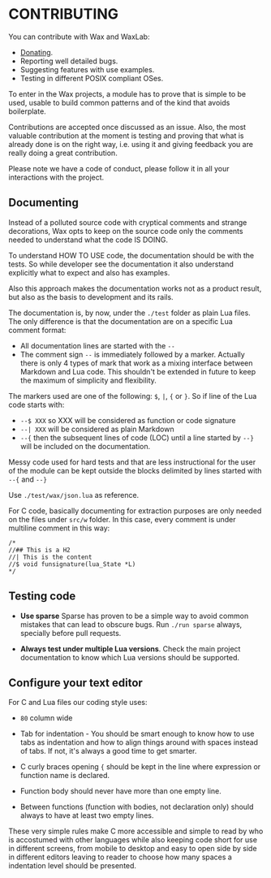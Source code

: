 # CONTRIBUTING

You can contribute with Wax and WaxLab:
* [Donating](https://liberapay.com/WaxLab/donate).
* Reporting well detailed bugs.
* Suggesting features with use examples.
* Testing in different POSIX compliant OSes.


To enter in the Wax projects, a module has to prove that is simple to be used,
usable to build common patterns and of the kind that avoids boilerplate.

Contributions are accepted once discussed as an issue. Also, the most valuable
contribution at the moment is testing and proving that what is already done
is on the right way, i.e. using it and giving feedback you are really doing
a great contribution.

Please note we have a code of conduct, please follow it in all your
interactions with the project.



## Documenting

Instead of a polluted source code with cryptical comments and strange decorations,
Wax opts to keep on the source code only the comments needed to understand what
the code IS DOING.

To understand HOW TO USE code, the documentation should be with the tests. So
while developer see the documentation it also understand explicitly what to
expect and also has examples.

Also this approach makes the documentation works not as a product result, but
also as the basis to development and its rails.

The documentation is, by now, under the `./test` folder as plain Lua files.
The only difference is that the documentation are on a specific Lua comment
format:

- All documentation lines are started with the `--`
- The comment sign `--` is immediately followed by a marker. Actually there is
only 4 types of mark that work as a mixing interface between Markdown and Lua
code. This shouldn't be extended in future to keep the maximum of simplicity
and flexibility.

The markers used are one of the following: `$`, `|`, `{` or `}`. So if line of
the Lua code starts with:

- `--$ XXX` so XXX will be considered as function or code signature
- `--| XXX` will be considered as plain Markdown
- `--{` then the subsequent lines of code (LOC) until a line started by `--}`
will be included on the documentation.

Messy code used for hard tests and that are less instructional for the user of
the module can be kept outside the blocks delimited by lines started
with `--{` and `--}`

Use `./test/wax/json.lua` as reference.

For C code, basically documenting for extraction purposes are only needed on
the files under `src/w` folder. In this case, every comment is under multiline
comment in this way:

```
/*
//## This is a H2
//| This is the content
//$ void funsignature(lua_State *L)
*/
```




## Testing code

* **Use sparse** Sparse has proven to be a simple way to avoid common mistakes
that can lead to obscure bugs. Run `./run sparse` always, specially before
pull requests.

* **Always test under multiple Lua versions**. Check the main project documentation
to know which Lua versions should be supported.


## Configure your text editor

For C and Lua files our coding style uses:


* `80` column wide

* Tab for indentation - You should be smart enough to know how to use tabs
as indentation and how to align things around with spaces instead of tabs.
If not, it's always a good time to get smarter.

* C curly braces opening `{` should be kept in the line where expression or
function name is declared.

* Function body should never have more than one empty line.

* Between functions (function with bodies, not declaration only) should
always to have at least two empty lines.

These very simple rules make C more accessible and simple to read by who is
accostumed with other languages while also keeping code short for use in
different screens, from mobile to desktop and easy to open side by side in
different editors leaving to reader to choose how many spaces a indentation
level should be presented.
  
